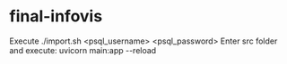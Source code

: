 # final-infovis

Execute ./import.sh <psql_username> <psql_password> <infovis> <localhost>
Enter src folder and execute: uvicorn main:app --reload 